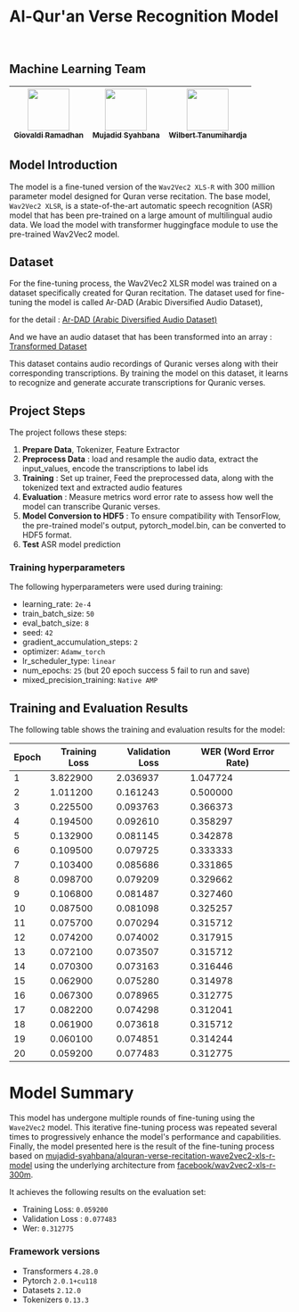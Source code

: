 # Al-Qur'an Verse Recognition Model
<br>

## Machine Learning Team 
| [<img src="https://avatars.githubusercontent.com/u/70382269?v=4" width="75px;"/><br /><sub>Giovaldi Ramadhan</sub>](https://github.com/giovaldir)<br /> | [<img src="https://avatars.githubusercontent.com/u/126967488?v=4" width="75px;"/><br /><sub>Mujadid Syahbana</sub>](https://github.com/mujadidsyahbana)<br /> | [<img src="https://avatars.githubusercontent.com/u/90538472?v=4" width="75px;"/><br /><sub>Wilbert Tanumihardja</sub>](https://github.com/WTanumihardja)<br /> | 
| :---: | :---: | :---: |


## Model Introduction

The model is a fine-tuned version of the `Wav2Vec2 XLS-R` with 300 million parameter model designed for Quran verse recitation. The base model, `Wav2Vec2 XLSR`, is a state-of-the-art automatic speech recognition (ASR) model that has been pre-trained on a large amount of multilingual audio data. We load the model with transformer huggingface module to use the pre-trained Wav2Vec2 model.

## Dataset

For the fine-tuning process, the Wav2Vec2 XLSR model was trained on a dataset specifically created for Quran recitation. 
The dataset used for fine-tuning the model is called Ar-DAD (Arabic Diversified Audio Dataset), 

for the detail : [Ar-DAD (Arabic Diversified Audio Dataset)](https://data.mendeley.com/datasets/3kndp5vs6b/3)

And we have an audio dataset that has been transformed into an array : [Transformed Dataset](https://drive.google.com/file/d/1p2OMbXNpgin-2GOcHq_7NpkoYhb_o91y/view)

This dataset contains audio recordings of Quranic verses along with their corresponding transcriptions. By training the model on this dataset, it learns to recognize and generate accurate transcriptions for Quranic verses.

## Project Steps

The project follows these steps:

1. **Prepare Data**, Tokenizer, Feature Extractor
2. **Preprocess Data** : load and resample the audio data, extract the input_values, encode the transcriptions to label ids
3. **Training** : Set up trainer, Feed the preprocessed data, along with the tokenized text and extracted audio features
4. **Evaluation** : Measure metrics word error rate to assess how well the model can transcribe Quranic verses.
5. **Model Conversion to HDF5** : To ensure compatibility with TensorFlow, the pre-trained model's output, pytorch_model.bin, can be converted to HDF5 format. 
6. **Test** ASR model prediction

### Training hyperparameters

The following hyperparameters were used during training:
- learning_rate: `2e-4`
- train_batch_size: `50`
- eval_batch_size: `8`
- seed: `42`
- gradient_accumulation_steps: `2`
- optimizer: `Adamw_torch`
- lr_scheduler_type: `linear`
- num_epochs: `25` (but 20 epoch success 5 fail to run and save)
- mixed_precision_training: `Native AMP`

## Training and Evaluation Results

The following table shows the training and evaluation results for the model:

| Epoch | Training Loss | Validation Loss | WER (Word Error Rate) |
|-------|---------------|-----------------|----------------------|
| 1     | 3.822900      | 2.036937        | 1.047724             |
| 2     | 1.011200      | 0.161243        | 0.500000             |
| 3     | 0.225500      | 0.093763        | 0.366373             |
| 4     | 0.194500      | 0.092610        | 0.358297             |
| 5     | 0.132900      | 0.081145        | 0.342878             |
| 6     | 0.109500      | 0.079725        | 0.333333             |
| 7     | 0.103400      | 0.085686        | 0.331865             |
| 8     | 0.098700      | 0.079209        | 0.329662             |
| 9     | 0.106800      | 0.081487        | 0.327460             |
| 10    | 0.087500      | 0.081098        | 0.325257             |
| 11    | 0.075700      | 0.070294        | 0.315712             |
| 12    | 0.074200      | 0.074002        | 0.317915             |
| 13    | 0.072100      | 0.073507        | 0.315712             |
| 14    | 0.070300      | 0.073163        | 0.316446             |
| 15    | 0.062900      | 0.075280        | 0.314978             |
| 16    | 0.067300      | 0.078965        | 0.312775             |
| 17    | 0.082200      | 0.074298        | 0.312041             |
| 18    | 0.061900      | 0.073618        | 0.315712             |
| 19    | 0.060100      | 0.074851        | 0.314244             |
| 20    | 0.059200      | 0.077483        | 0.312775             |

# Model Summary

This model has undergone multiple rounds of fine-tuning using the `Wave2Vec2` model. This iterative fine-tuning process was repeated several times to progressively enhance the model's performance and capabilities. Finally, the model presented here is the result of the fine-tuning process based on [mujadid-syahbana/alquran-verse-recitation-wave2vec2-xls-r-model](https://huggingface.co/mujadid-syahbana/alquran-verse-recitation-wave2vec2-xls-r-model) using the underlying architecture from [facebook/wav2vec2-xls-r-300m](https://huggingface.co/facebook/wav2vec2-xls-r-300m).

It achieves the following results on the evaluation set:
- Training Loss: `0.059200`
- Validation Loss : `0.077483`
- Wer: `0.312775`

### Framework versions

- Transformers `4.28.0`
- Pytorch `2.0.1+cu118`
- Datasets `2.12.0`
- Tokenizers `0.13.3`
